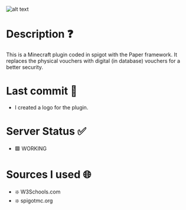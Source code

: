 ![alt text](https://cdn.discordapp.com/attachments/1171500295679913997/1232826466614509578/ccodelogo.png?ex=662ade9e&is=66298d1e&hm=bfd6471686c2eab226e1480b2f997a17913dbfc8c57dfa4690d8477fe449a38e&)

# Description ❓

This is a Minecraft plugin coded in spigot with the Paper framework. It replaces the physical vouchers with digital (in database) vouchers for a better security.

# Last commit 💯

- I created a logo for the plugin.

# Server Status ✅

- 🟩 WORKING

# Sources I used 🌐

- ❇️ W3Schools.com
- ❇️ spigotmc.org
